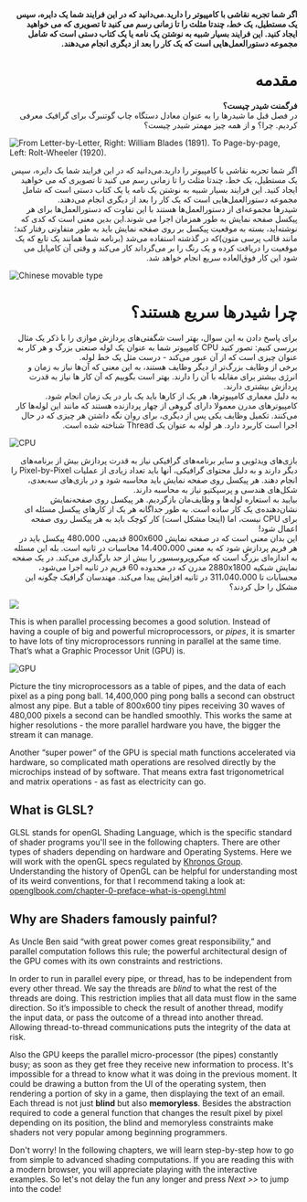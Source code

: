 <div dir="rtl"> <b> اگر شما تجربه نقاشی با کامپیوتر را دارید.می‌دانید که در این فرایند شما یک دایره، سپس یک مستطیل، یک خط، چندتا مثلث را تا زمانی رسم می کنید تا تصویری که می خواهید ایجاد کنید. این فرایند بسیار شبیه به نوشتن یک نامه یا یک کتاب دستی است که شامل مجموعه دستورالعمل‌هایی است که یک کار را بعد از دیگری انجام می‌دهند. </b> </div>



<div dir="rtl"> <h1> مقدمه </h1> </div> 
<div dir="rtl"> <b> فرگمنت شیدر چیست؟ </b> </div> 


<div dir="rtl"> در فصل قبل ما شیدرها را به عنوان معادل دستگاه چاپ گوتنبرگ برای گرافیک معرفی کردیم. چرا؟ و از همه چیز مهمتر شیدر چیست؟ </div> 

![From Letter-by-Letter, Right: William Blades (1891). To Page-by-page, Left: Rolt-Wheeler (1920).](print.png)

<div dir="rtl"> اگر شما تجربه نقاشی با کامپیوتر را دارید.می‌دانید که در این فرایند شما یک دایره، سپس یک مستطیل، یک خط، چندتا مثلث را تا زمانی رسم می کنید تا تصویری که می خواهید ایجاد کنید. این فرایند بسیار شبیه به نوشتن یک نامه یا یک کتاب دستی است که شامل مجموعه دستورالعمل‌هایی است که یک کار را بعد از دیگری انجام می‌دهند. </div> 


<div dir="rtl"> شیدرها مجموعه‌ای از دستورالعمل‌ها هستند با این تفاوت که دستورالعمل‌ها برای هر پیکسل صفحه نمایش به طور همزمان اجرا می شوند.این بدین معنی است که کدی که نوشته‌اید، بسته به موقعیت پیکسل بر روی صفحه نمایش باید به طور متفاوتی رفتار کند؛ مانند قالب پرسی متون)که در گذشته استفاده می‌شد (برنامه شما همانند یک تابع که یک موقعیت را دریافت کرده و یک رنگ را بر می‌گرداند کار می‌کند و وقتی آن کامپایل می شود این کار فوق‌العاده سریع انجام خواهد شد. </div> 


![Chinese movable type](typepress.jpg)

<div dir="rtl"> <h1> چرا شیدر‌ها سریع هستند؟ </h1> </div> 


<div dir="rtl"> برای پاسخ دادن به این سوال، بهتر است شگفتی‌های پردازش موازی را با ذکر یک مثال بررسی کنیم: تصور کنید CPU کامپیوتر شما به عنوان یک لوله صنعتی بزرگ و هر کار به عنوان چیزی است که از آن عبور می‌کند - درست مثل یک خط لوله. </div> 
<div dir="rtl"> برخی از وظایف بزرگ‌تر از دیگر وظایف هستند، به این معنی که آن‌ها نیاز به زمان و انرژی بیشتر برای مقابله با آن را دارند. بهتر است بگوییم که آن کار ها نیاز به قدرت پردازش بیشتری دارند. </div> 
<div dir="rtl"> به دلیل معماری کامپیوترها، هر یک از کارها باید یک بار در یک زمان انجام شود. کامپیوترهای مدرن معمولا دارای گروهی از چهار پردازنده هستند که مانند این لوله‌ها کار می‌کنند. تکمیل وظایف یکی پس از دیگری، برای روان نگه داشتن هر چیزی که در حال اجرا است کاربرد دارد. هر لوله به عنوان یک Thread شناخته شده است. </div> 


![CPU](00.jpeg)

<div dir="rtl">  بازی‌های ویدئویی و سایر برنامه‌های گرافیکی نیاز به قدرت پردازش بیش از برنامه‌های دیگر دارند و به دلیل محتوای گرافیکی، آنها باید تعداد زیادی از عملیات Pixel-by-Pixel را انجام دهند. هر پیکسل روی صفحه نمایش باید محاسبه شود و در بازی‌های سه‌بعدی، شکل‌های هندسی و پرسپکتیو نیاز به محاسبه دارند. </div> 
<div dir="rtl"> بیایید به استعاره لوله‌ها و وظایف‌مان بازگردیم. هر پیکسل روی صفحه‌نمایش نشان‌دهنده‌ی یک کار ساده است. به طور جداگانه هر یک از کارهای پیکسل مسئله ای برای CPU نیست، اما (اینجا مشکل است) کار کوچک باید به هر پیکسل روی صفحه اعمال شود! </div> 
<div dir="rtl"> این بدان معنی است که در صفحه نمایش 800x600 قدیمی، 480،000 پیکسل باید در هر فریم پردازش شود که به معنی 14،400،000 محاسبات در ثانیه است. بله این مسئله به اندازه‌ای بزرگ است که میکروپروسسور را بیش از حد بارگذاری می‌کند. در یک صفحه نمایش شبکیه 2880x1800 مدرن که در محدوده 60 فریم در ثانیه اجرا می‌شود، محسابات تا 311،040،000 در ثانیه افزایش پیدا می‌کند. مهندسان گرافیک چگونه این مشکل را حل کردند؟ </div> 


![](03.jpeg)

This is when parallel processing becomes a good solution. Instead of having a couple of big and powerful microprocessors, or *pipes*, it is smarter to have lots of tiny microprocessors running in parallel at the same time. That’s what a Graphic Processor Unit (GPU) is.

![GPU](04.jpeg)

Picture the tiny microprocessors as a table of pipes, and the data of each pixel as a ping pong ball. 14,400,000 ping pong balls a second can obstruct almost any pipe. But a table of 800x600 tiny pipes receiving 30 waves of 480,000 pixels a second can be handled smoothly. This works the same at higher resolutions - the more parallel hardware you have, the bigger the stream it can manage.

Another “super power” of the GPU is special math functions accelerated via hardware, so complicated math operations are resolved directly by the microchips instead of by software. That means extra fast trigonometrical and matrix operations - as fast as electricity can go.

## What is GLSL?

GLSL stands for openGL Shading Language, which is the specific standard of shader programs you'll see in the following chapters. There are other types of shaders depending on hardware and Operating Systems. Here we will work with the openGL specs regulated by [Khronos Group](https://www.khronos.org/opengl/). Understanding the history of OpenGL can be helpful for understanding most of its weird conventions, for that I recommend taking a look at: [openglbook.com/chapter-0-preface-what-is-opengl.html](http://openglbook.com/chapter-0-preface-what-is-opengl.html)

## Why are Shaders famously painful?

As Uncle Ben said “with great power comes great responsibility,” and parallel computation follows this rule; the powerful architectural design of the GPU comes with its own constraints and restrictions.

In order to run in parallel every pipe, or thread, has to be independent from every other thread. We say the threads are *blind* to what the rest of the threads are doing. This restriction implies that all data must flow in the same direction. So it’s impossible to check the result of another thread, modify the input data, or pass the outcome of a thread into another thread. Allowing thread-to-thread communications puts the integrity of the data at risk.

Also the GPU keeps the parallel micro-processor (the pipes) constantly busy; as soon as they get free they receive new information to process. It's impossible for a thread to know what it was doing in the previous moment. It could be drawing a button from the UI of the operating system, then rendering a portion of sky in a game, then displaying the text of an email. Each thread is not just **blind** but also **memoryless**. Besides the abstraction required to code a general function that changes the result pixel by pixel depending on its position, the blind and memoryless constraints make shaders not very popular among beginning programmers.

Don't worry! In the following chapters, we will learn step-by-step how to go from simple to advanced shading computations. If you are reading this with a modern browser, you will appreciate playing with the interactive examples. So let's not delay the fun any longer and press *Next >>* to jump into the code!


